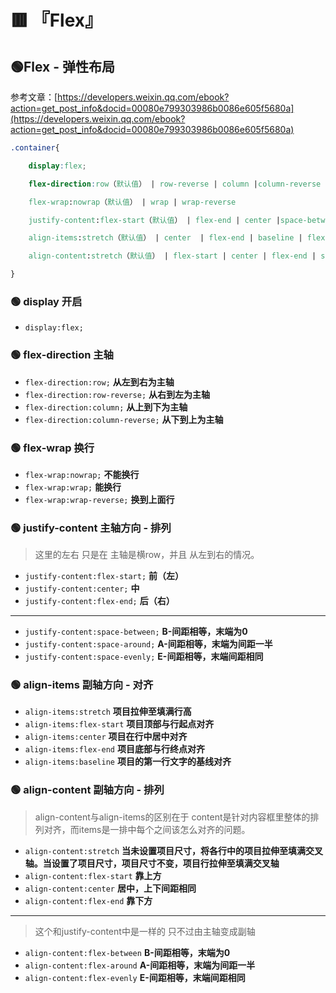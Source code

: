# 🟥 『Flex』

## 🟢Flex - 弹性布局
参考文章：[https://developers.weixin.qq.com/ebook?action=get_post_info&docid=00080e799303986b0086e605f5680a](https://developers.weixin.qq.com/ebook?action=get_post_info&docid=00080e799303986b0086e605f5680a)
```css
.container{

    display:flex;

    flex-direction:row（默认值） | row-reverse | column |column-reverse

    flex-wrap:nowrap（默认值） | wrap | wrap-reverse

    justify-content:flex-start（默认值） | flex-end | center |space-between | space-around | space-evenly

    align-items:stretch（默认值） | center  | flex-end | baseline | flex-start

    align-content:stretch（默认值） | flex-start | center | flex-end | space-between | space-around | space-evenly

}
```
### 🟢 display 开启

- `display:flex;`
### 🟢 flex-direction 主轴

- `flex-direction:row;` **从左到右为主轴**
- `flex-direction:row-reverse;` **从右到左为主轴**
- `flex-direction:column;` **从上到下为主轴**
- `flex-direction:column-reverse;` **从下到上为主轴**
### 🟢 flex-wrap 换行

- `flex-wrap:nowrap;` **不能换行**
- `flex-wrap:wrap;` **能换行**
- `flex-wrap:wrap-reverse;` **换到上面行**
### 🟢 justify-content 主轴方向 - 排列
> 这里的左右 只是在 主轴是横row，并且 从左到右的情况。

- `justify-content:flex-start;` **前（左）**
- `justify-content:center;` **中**
- `justify-content:flex-end;` **后（右）**

---

- `justify-content:space-between;` **B-间距相等，末端为0**
- `justify-content:space-around;` **A-间距相等，末端为间距一半**
- `justify-content:space-evenly;` **E-间距相等，末端间距相同**

### 🟢 align-items 副轴方向 - 对齐

- `align-items:stretch` **项目拉伸至填满行高**
- `align-items:flex-start` **项目顶部与行起点对齐**
- `align-items:center` **项目在行中居中对齐**
- `align-items:flex-end` **项目底部与行终点对齐**
- `align-items:baseline` **项目的第一行文字的基线对齐**

### 🟢 align-content 副轴方向 - 排列
> align-content与align-items的区别在于 content是针对内容框里整体的排列对齐，而items是一排中每个之间该怎么对齐的问题。


- `align-content:stretch` **当未设置项目尺寸，将各行中的项目拉伸至填满交叉轴。当设置了项目尺寸，项目尺寸不变，项目行拉伸至填满交叉轴**
- `align-content:flex-start` **靠上方**
- `align-content:center` **居中，上下间距相同**
- `align-content:flex-end` **靠下方**

---

> 这个和justify-content中是一样的 只不过由主轴变成副轴


- `align-content:flex-between` **B-间距相等，末端为0**
- `align-content:flex-around` **A-间距相等，末端为间距一半**
- `align-content:flex-evenly` **E-间距相等，末端间距相同**
